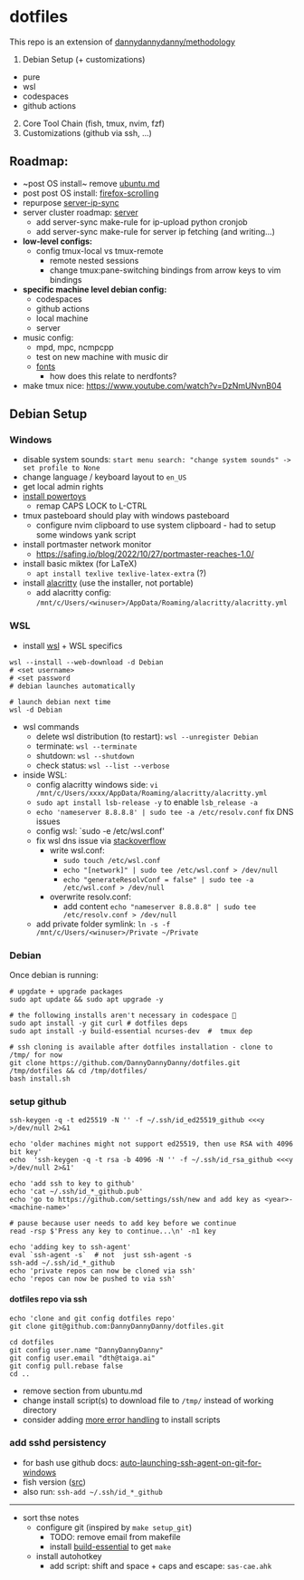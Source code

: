 # dotfiles

This repo is an extension of [dannydannydanny/methodology](https://github.com/DannyDannyDanny/methodology/)

1. Debian Setup (+ customizations)
  * pure
  * wsl
  * codespaces
  * github actions
2. Core Tool Chain (fish, tmux, nvim, fzf)
3. Customizations (github via ssh, ...)

## Roadmap:

* ~post OS install~ remove [ubuntu.md](ubuntu.md)
* post post OS install: [firefox-scrolling](firefox-scrolling.md)
* repurpose [server-ip-sync](server-ip-sync.md)
* server cluster roadmap: [server](server.md)
  * add server-sync make-rule for ip-upload python cronjob
  * add server-sync make-rule for server ip fetching (and writing...)
* **low-level configs:**
  * config tmux-local vs tmux-remote
    * remote nested sessions
    * change tmux:pane-switching bindings from arrow keys to vim bindings
* **specific machine level debian config:**
  * codespaces
  * github actions
  * local machine
  * server
* music config:
  * mpd, mpc, ncmpcpp
  * test on new machine with music dir
  * [fonts](https://www.programmingfonts.org/)
    * how does this relate to nerdfonts?
* make tmux nice: https://www.youtube.com/watch?v=DzNmUNvnB04

## Debian Setup

### Windows

* disable system sounds: `start menu search: "change system sounds" -> set profile to None`
* change language / keyboard layout to `en_US`
* get local admin rights
* [install powertoys](https://docs.microsoft.com/en-us/windows/powertoys/install#install-with-windows-executable-file-via-github)
  * remap CAPS LOCK to L-CTRL
* tmux pasteboard should play with windows pasteboard
  * configure nvim clipboard to use system clipboard - had to setup some windows yank script
* install portmaster network monitor
  * https://safing.io/blog/2022/10/27/portmaster-reaches-1.0/
* install basic miktex (for LaTeX)
  * `apt install texlive texlive-latex-extra` (?)
* install [alacritty](https://alacritty.org/) (use the installer, not portable)
  * add alacritty config: `/mnt/c/Users/<winuser>/AppData/Roaming/alacritty/alacritty.yml`

### WSL

* install [wsl](https://docs.microsoft.com/en-us/windows/wsl/install#install-wsl-command) + WSL specifics

```
wsl --install --web-download -d Debian
# <set username>
# <set password
# debian launches automatically

# launch debian next time
wsl -d Debian
```

* wsl commands
  * delete wsl distribution (to restart): `wsl --unregister Debian`
  * terminate: `wsl --terminate`
  * shutdown: `wsl --shutdown`
  * check status: `wsl --list --verbose`
* inside WSL:
  * config alacritty windows side: `vi /mnt/c/Users/xxxx/AppData/Roaming/alacritty/alacritty.yml`
  * `sudo apt install lsb-release -y` to enable `lsb_release -a`
  * `echo 'nameserver 8.8.8.8' | sudo tee -a /etc/resolv.conf` fix DNS issues
  * config wsl: `sudo -e /etc/wsl.conf'
  * fix wsl dns issue via [stackoverflow](https://askubuntu.com/questions/91543/apt-get-update-fails-to-fetch-files-temporary-failure-resolving-error/91595#comment1911934_91595)
    * write wsl.conf:
      * `sudo touch /etc/wsl.conf`
      * `echo "[network]" | sudo tee /etc/wsl.conf > /dev/null`
      * `echo "generateResolvConf = false" | sudo tee -a /etc/wsl.conf > /dev/null`
    * overwrite resolv.conf:
      * add content `echo "nameserver 8.8.8.8" | sudo tee /etc/resolv.conf > /dev/null`
  * add private folder symlink: `ln -s -f /mnt/c/Users/<winuser>/Private ~/Private`


### Debian

Once debian is running:

```
# upgdate + upgrade packages
sudo apt update && sudo apt upgrade -y

# the following installs aren't necessary in codespace 🤔
sudo apt install -y git curl # dotfiles deps
sudo apt install -y build-essential ncurses-dev  #  tmux dep

# ssh cloning is available after dotfiles installation - clone to /tmp/ for now
git clone https://github.com/DannyDannyDanny/dotfiles.git /tmp/dotfiles && cd /tmp/dotfiles/
bash install.sh
```


### setup github

```
ssh-keygen -q -t ed25519 -N '' -f ~/.ssh/id_ed25519_github <<<y >/dev/null 2>&1

echo 'older machines might not support ed25519, then use RSA with 4096 bit key'
echo  'ssh-keygen -q -t rsa -b 4096 -N '' -f ~/.ssh/id_rsa_github <<<y >/dev/null 2>&1'

echo 'add ssh to key to github'
echo 'cat ~/.ssh/id_*_github.pub'
echo 'go to https://github.com/settings/ssh/new and add key as <year>-<machine-name>'

# pause because user needs to add key before we continue
read -rsp $'Press any key to continue...\n' -n1 key

echo 'adding key to ssh-agent'
eval `ssh-agent -s`  # not  just ssh-agent -s
ssh-add ~/.ssh/id_*_github
echo 'private repos can now be cloned via ssh'
echo 'repos can now be pushed to via ssh'
```

#### dotfiles repo via ssh

```
echo 'clone and git config dotfiles repo'
git clone git@github.com:DannyDannyDanny/dotfiles.git

cd dotfiles
git config user.name "DannyDannyDanny"
git config user.email "dth@taiga.ai"
git config pull.rebase false
cd ..

```
* remove section from ubuntu.md
* change install script(s) to download file to `/tmp/` instead of working directory
* consider adding [more error handling](https://tecadmin.net/bash-error-detection-and-handling-tips-and-tricks/) to install scripts

### add sshd persistency

* for bash use github docs: [auto-launching-ssh-agent-on-git-for-windows](https://docs.github.com/en/authentication/connecting-to-github-with-ssh/working-with-ssh-key-passphrases#auto-launching-ssh-agent-on-git-for-windows)
* fish version ([src](https://gist.github.com/josh-padnick/c90183be3d0e1feb89afd7573505cab3?permalink_comment_id=3570155#gistcomment-3570155))
* also run: `ssh-add ~/.ssh/id_*_github`

***

* sort thse notes
  * configure git (inspired by `make setup_git`)
    * TODO: remove email from makefile
    * install [build-essential](https://askubuntu.com/a/753113/882709) to get `make`
  * install autohotkey
    * add script: shift and space + caps and escape: `sas-cae.ahk`
